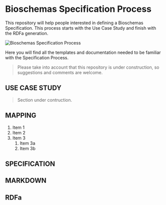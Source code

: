 # Bioschemas Specification Process
This repository will help people interested in defining a Bioschemas Specification. This process starts with the Use Case Study and finish with the RDFa generation.

![Bioschemas Specification Process](../master/specification%20process.jpeg)

Here you will find all the templates and documentation needed to be familiar with the Specification Process.
>Please take into account that this repository is under construction, so suggestions and comments are welcome.

## USE CASE STUDY
> Section under contruction.

## MAPPING
1. Item 1
1. Item 2
1. Item 3
   1. Item 3a
   1. Item 3b
## SPECIFICATION

## MARKDOWN

## RDFa



